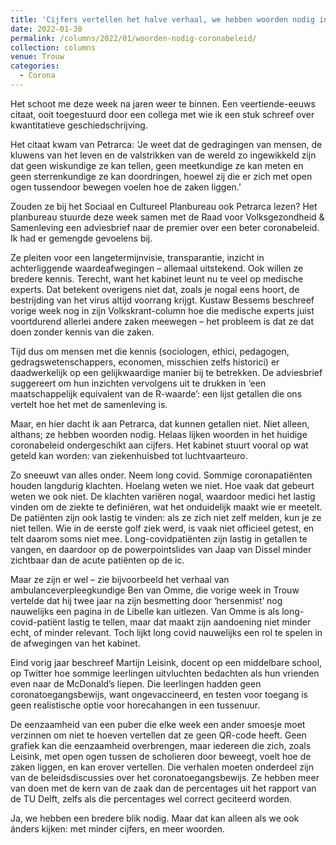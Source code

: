 ```yaml
---
title: 'Cijfers vertellen het halve verhaal, we hebben woorden nodig in het coronabeleid'
date: 2022-01-30
permalink: /columns/2022/01/woorden-nodig-coronabeleid/
collection: columns
venue: Trouw
categories:
  - Corona
---
```


Het schoot me deze week na jaren weer te binnen. Een veertiende-eeuws citaat, ooit toegestuurd door een collega met wie ik een stuk schreef over kwantitatieve geschiedschrijving.

Het citaat kwam van Petrarca: ‘Je weet dat de gedragingen van mensen, de kluwens van het leven en de valstrikken van de wereld zo ingewikkeld zijn dat geen wiskundige ze kan tellen, geen meetkundige ze kan meten en geen sterrenkundige ze kan doordringen, hoewel zij die er zich met open ogen tussendoor bewegen voelen hoe de zaken liggen.’

Zouden ze bij het Sociaal en Cultureel Planbureau ook Petrarca lezen? Het planbureau stuurde deze week samen met de Raad voor Volksgezondheid & Samenleving een adviesbrief naar de premier over een beter coronabeleid. Ik had er gemengde gevoelens bij.

Ze pleiten voor een langetermijnvisie, transparantie, inzicht in achterliggende waardeafwegingen – allemaal uitstekend. Ook willen ze bredere kennis. Terecht, want het kabinet leunt nu te veel op medische experts. Dat betekent overigens niet dat, zoals je nogal eens hoort, de bestrijding van het virus altijd voorrang krijgt. Kustaw Bessems beschreef vorige week nog in zijn Volkskrant-column hoe die medische experts juist voortdurend allerlei andere zaken meewegen – het probleem is dat ze dat doen zonder kennis van die zaken.

Tijd dus om mensen met die kennis (sociologen, ethici, pedagogen, gedragswetenschappers, economen, misschien zelfs historici) er daadwerkelijk op een gelijkwaardige manier bij te betrekken. De adviesbrief suggereert om hun inzichten vervolgens uit te drukken in ‘een maatschappelijk equivalent van de R-waarde’: een lijst getallen die ons vertelt hoe het met de samenleving is.

Maar, en hier dacht ik aan Petrarca, dat kunnen getallen niet. Niet alleen, althans; ze hebben woorden nodig. Helaas lijken woorden in het huidige coronabeleid ondergeschikt aan cijfers. Het kabinet stuurt vooral op wat geteld kan worden: van ziekenhuisbed tot luchtvaarteuro.

Zo sneeuwt van alles onder. Neem long covid. Sommige coronapatiënten houden langdurig klachten. Hoelang weten we niet. Hoe vaak dat gebeurt weten we ook niet. De klachten variëren nogal, waardoor medici het lastig vinden om de ziekte te definiëren, wat het onduidelijk maakt wie er meetelt. De patiënten zijn ook lastig te vinden: als ze zich niet zelf melden, kun je ze niet tellen. Wie in de eerste golf ziek werd, is vaak niet officieel getest, en telt daarom soms niet mee. Long-covidpatiënten zijn lastig in getallen te vangen, en daardoor op de powerpointslides van Jaap van Dissel minder zichtbaar dan de acute patiënten op de ic.

Maar ze zijn er wel – zie bijvoorbeeld het verhaal van ambulanceverpleegkundige Ben van Omme, die vorige week in Trouw vertelde dat hij twee jaar na zijn besmetting door ‘hersenmist’ nog nauwelijks een pagina in de Libelle kan uitlezen. Van Omme is als long-covid-patiënt lastig te tellen, maar dat maakt zijn aandoening niet minder echt, of minder relevant. Toch lijkt long covid nauwelijks een rol te spelen in de afwegingen van het kabinet.

Eind vorig jaar beschreef Martijn Leisink, docent op een middelbare school, op Twitter hoe sommige leerlingen uitvluchten bedachten als hun vrienden even naar de McDonald’s liepen. Die leerlingen hadden geen coronatoegangsbewijs, want ongevaccineerd, en testen voor toegang is geen realistische optie voor horecahangen in een tussenuur.

De eenzaamheid van een puber die elke week een ander smoesje moet verzinnen om niet te hoeven vertellen dat ze geen QR-code heeft. Geen grafiek kan die eenzaamheid overbrengen, maar iedereen die zich, zoals Leisink, met open ogen tussen de scholieren door beweegt, voelt hoe de zaken liggen, en kan erover vertellen. Die verhalen moeten onderdeel zijn van de beleidsdiscussies over het coronatoegangsbewijs. Ze hebben meer van doen met de kern van de zaak dan de percentages uit het rapport van de TU Delft, zelfs als die percentages wel correct geciteerd worden.

Ja, we hebben een bredere blik nodig. Maar dat kan alleen als we ook ánders kijken: met minder cijfers, en meer woorden.

